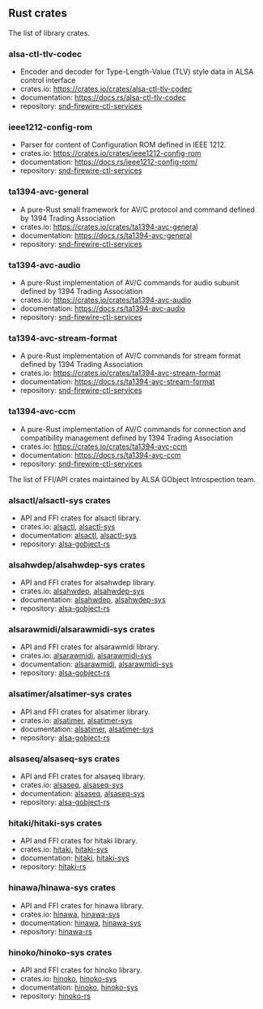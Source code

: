 ## Rust crates

The list of library crates.

### alsa-ctl-tlv-codec

* Encoder and decoder for Type-Length-Value (TLV) style data in ALSA control interface
* crates.io: <https://crates.io/crates/alsa-ctl-tlv-codec>
* documentation: <https://docs.rs/alsa-ctl-tlv-codec>
* repository: [snd-firewire-ctl-services](https://github.com/alsa-project/snd-firewire-ctl-services/)

### ieee1212-config-rom

* Parser for content of Configuration ROM defined in IEEE 1212.
* crates.io: <https://crates.io/crates/ieee1212-config-rom>
* documentation: <https://docs.rs/ieee1212-config-rom/>
* repository: [snd-firewire-ctl-services](https://github.com/alsa-project/snd-firewire-ctl-services/)

### ta1394-avc-general

* A pure-Rust small framework for AV/C protocol and command defined by 1394 Trading Association
* crates.io: <https://crates.io/crates/ta1394-avc-general>
* documentation: <https://docs.rs/ta1394-avc-general>
* repository: [snd-firewire-ctl-services](https://github.com/alsa-project/snd-firewire-ctl-services/)

### ta1394-avc-audio

* A pure-Rust implementation of AV/C commands for audio subunit defined by 1394 Trading Association
* crates.io: <https://crates.io/crates/ta1394-avc-audio>
* documentation: <https://docs.rs/ta1394-avc-audio>
* repository: [snd-firewire-ctl-services](https://github.com/alsa-project/snd-firewire-ctl-services/)

### ta1394-avc-stream-format

* A pure-Rust implementation of AV/C commands for stream format defined by 1394 Trading Association
* crates.io: <https://crates.io/crates/ta1394-avc-stream-format>
* documentation: <https://docs.rs/ta1394-avc-stream-format>
* repository: [snd-firewire-ctl-services](https://github.com/alsa-project/snd-firewire-ctl-services/)

### ta1394-avc-ccm

* A pure-Rust implementation of AV/C commands for connection and compatibility management defined
  by 1394 Trading Association
* crates.io: <https://crates.io/crates/ta1394-avc-ccm>
* documentation: <https://docs.rs/ta1394-avc-ccm>
* repository: [snd-firewire-ctl-services](https://github.com/alsa-project/snd-firewire-ctl-services/)

The list of FFI/API crates maintained by ALSA GObject Introspection team.

### alsactl/alsactl-sys crates

* API and FFI crates for alsactl library.
* crates.io: [alsactl](https://crates.io/crates/alsactl), [alsactl-sys](https://crates.io/crates/alsactl)
* documentation: [alsactl](https://docs.rs/alsactl/), [alsactl-sys](https://docs.rs/alsactl-sys/)
* repository: [alsa-gobject-rs](https://github.com/alsa-project/alsa-gobject-rs)

### alsahwdep/alsahwdep-sys crates

* API and FFI crates for alsahwdep library.
* crates.io: [alsahwdep](https://crates.io/crates/alsahwdep), [alsahwdep-sys](https://crates.io/crates/alsahwdep-sys)
* documentation: [alsahwdep](https://docs.rs/alsahwdep/), [alsahwdep-sys](https://docs.rs/alsahwdep-sys/)
* repository: [alsa-gobject-rs](https://github.com/alsa-project/alsa-gobject-rs)

### alsarawmidi/alsarawmidi-sys crates

* API and FFI crates for alsarawmidi library.
* crates.io: [alsarawmidi](https://crates.io/crates/alsarawmidi), [alsarawmidi-sys](https://crates.io/crates/alsarawmidi-sys)
* documentation: [alsarawmidi](https://docs.rs/alsarawmidi/), [alsarawmidi-sys](https://docs.rs/alsarawmidi-sys/)
* repository: [alsa-gobject-rs](https://github.com/alsa-project/alsa-gobject-rs)

### alsatimer/alsatimer-sys crates

* API and FFI crates for alsatimer library.
* crates.io: [alsatimer](https://crates.io/crates/alsatimer), [alsatimer-sys](https://crates.io/crates/alsatimer-sys)
* documentation: [alsatimer](https://docs.rs/alsatimer/), [alsatimer-sys](https://docs.rs/alsatimer-sys/)
* repository: [alsa-gobject-rs](https://github.com/alsa-project/alsa-gobject-rs)

### alsaseq/alsaseq-sys crates

* API and FFI crates for alsaseq library.
* crates.io: [alsaseq](https://crates.io/crates/alsaseq), [alsaseq-sys](https://crates.io/crates/alsaseq-sys)
* documentation: [alsaseq](https://docs.rs/alsaseq/), [alsaseq-sys](https://docs.rs/alsaseq-sys/)
* repository: [alsa-gobject-rs](https://github.com/alsa-project/alsa-gobject-rs)

### hitaki/hitaki-sys crates

* API and FFI crates for hitaki library.
* crates.io: [hitaki](https://crates.io/crates/hitaki), [hitaki-sys](https://crates.io/crates/hitaki-sys)
* documentation: [hitaki](https://docs.rs/hitaki/), [hitaki-sys](https://docs.rs/hitaki-sys/)
* repository: [hitaki-rs](https://github.com/alsa-project/hitaki-rs)

### hinawa/hinawa-sys crates

* API and FFI crates for hinawa library.
* crates.io: [hinawa](https://crates.io/crates/hinawa), [hinawa-sys](https://crates.io/crates/hinawa-sys)
* documentation: [hinawa](https://docs.rs/hinawa/), [hinawa-sys](https://docs.rs/hinawa-sys/)
* repository: [hinawa-rs](https://github.com/alsa-project/hinawa-rs)

### hinoko/hinoko-sys crates

* API and FFI crates for hinoko library.
* crates.io: [hinoko](https://crates.io/crates/hinoko), [hinoko-sys](https://crates.io/crates/hinoko-sys)
* documentation: [hinoko](https://docs.rs/hinoko/), [hinoko-sys](https://docs.rs/hinoko-sys/)
* repository: [hinoko-rs](https://github.com/takaswie/hinoko-rs)
